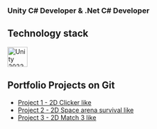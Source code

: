 ### Unity C# Developer & .Net C# Developer

## Technology stack
<p align="left">
<img src="https://cdn.jsdelivr.net/gh/devicons/devicon/icons/unity/unity-original.svg" alt="Unity 2022" width="45" height="45"/>
</p>

## Portfolio Projects on Git
<ul>
  <li><a href="https://github.com/Westtly25/Clicker-Like-Unity2022-Zenject">Project 1 - 2D Clicker like</a></li>
  <li><a href="https://github.com/Westtly25/Clicker-Like-Unity2022-Zenject">Project 2 - 2D Space arena survival like</a></li>
  <li><a href="https://github.com/Westtly25/Potion-Match-3-Unity-2022-Zenject-Unity-Addressables">Project 3 - 2D Match 3 like</a></li>
</ul>
